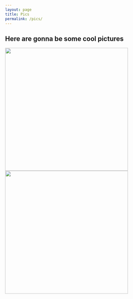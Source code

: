 ```yaml
---
layout: page
title: Pics
permalink: /pics/
---
```


## Here are gonna be some cool pictures

<img src="{{ site.baseurl }}/images/ciri_face.jpg" width=400px>
<img src="{{ site.baseurl }}/images/firewatch_night.jpg" width="400px">